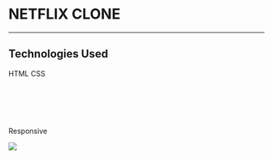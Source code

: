 <h1> NETFLIX CLONE</h1>

<hr>

<h2>Technologies Used</h2>

<p>

HTML
CSS


</br></br>

  </br>
  </br> Responsive </p>

![](./image/netflix.gif)
